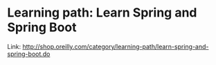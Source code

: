 # Learning path: Learn Spring and Spring Boot

Link: http://shop.oreilly.com/category/learning-path/learn-spring-and-spring-boot.do

